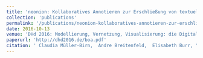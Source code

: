 ```yaml
---
title: 'neonion: Kollaboratives Annotieren zur Erschließung von textuellen Quellen'
collection: 'publications'
permalink: '/publications/neonion-kollaboratives-annotieren-zur-erschliessung-von-textuellen-quellen'
date: 2016-10-13
venue: 'DHd 2016: Modellierung, Vernetzung, Visualisierung: die Digital Humanitis als fächerübergreifendes Forschungsparadigma: Konferenzabstracts'
paperurl: 'http://dhd2016.de/boa.pdf'
citation: ' Claudia Müller-Birn,  Andre Breitenfeld,  Elisabeth Burr, "neonion: Kollaboratives Annotieren zur Erschließung von textuellen Quellen." DHd 2016: Modellierung, Vernetzung, Visualisierung: die Digital Humanitis als fächerübergreifendes Forschungsparadigma: Konferenzabstracts, 2016.'
---
```


